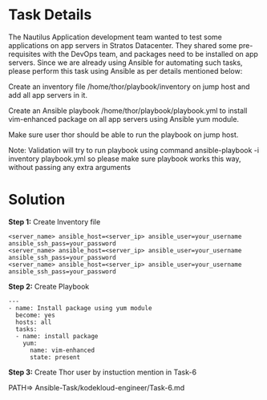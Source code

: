 # Task Details
The Nautilus Application development team wanted to test some applications on app servers in Stratos Datacenter. They shared some pre-requisites with the DevOps team, and packages need to be installed on app servers. Since we are already using Ansible for automating such tasks, please perform this task using Ansible as per details mentioned below:

Create an inventory file /home/thor/playbook/inventory on jump host and add all app servers in it.

Create an Ansible playbook /home/thor/playbook/playbook.yml to install vim-enhanced package on all  app servers using Ansible yum module.

Make sure user thor should be able to run the playbook on jump host.

Note: Validation will try to run playbook using command ansible-playbook -i inventory playbook.yml so please make sure playbook works this way, without passing any extra arguments

# Solution

**Step 1:** Create Inventory file

```
<server_name> ansible_host=<server_ip> ansible_user=your_username ansible_ssh_pass=your_password
<server_name> ansible_host=<server_ip> ansible_user=your_username ansible_ssh_pass=your_password
<server_name> ansible_host=<server_ip> ansible_user=your_username ansible_ssh_pass=your_password
```


**Step 2:** Create Playbook

```
---
- name: Install package using yum module
  become: yes
  hosts: all
  tasks: 
  - name: install package
    yum:
      name: vim-enhanced
      state: present
```
**Step 3:** Create Thor user by instuction mention in Task-6 

PATH=> Ansible-Task/kodekloud-engineer/Task-6.md
